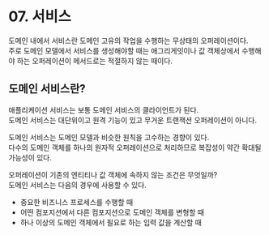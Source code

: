# 07. 서비스

도메인 내에서 서비스란 도메인 고유의 작업을 수행하는 무상태의 오퍼레이션이다.  
주로 도메인 모델에서 서비스를 생성해야할 때는 애그리게잇이나 값 객체상에서 수행해야 하는 오퍼레이션이 메서드로는 적절하지 않는 때이다.

## 도메인 서비스란?

애플리케이션 서비스는 보통 도메인 서비스의 클라이언트가 된다.  
도메인 서비스는 대단위이고 원격 기능이 있고 무거운 트랜잭션 오퍼레이션이 아니다.  

도메인 서비스는 도메인 모델과 비슷한 원칙을 고수하는 경향이 있다.  
다수의 도메인 객체를 하나의 원자적 오퍼레이션으로 처리하므로 복잡성이 약간 확대될 가능성이 있다.  

오퍼레이션이 기존의 엔티티나 값 객체에 속하지 않는 조건은 무엇일까?  
도메인 서비스는 다음의 경우에 사용할 수 있다.
- 중요한 비즈니스 프로세스를 수행할 때
- 어떤 컴포지션에서 다른 컴포지션으로 도메인 객체를 변형할 때
- 하나 이상의 도메인 객체에서 필요로 하는 입력 값을 계산할 때